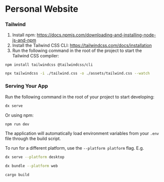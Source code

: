 <!-- @format -->

# Personal Website

### Tailwind

1. Install npm: https://docs.npmjs.com/downloading-and-installing-node-js-and-npm
2. Install the Tailwind CSS CLI: https://tailwindcss.com/docs/installation
3. Run the following command in the root of the project to start the Tailwind CSS compiler:

```
npm install tailwindcss @tailwindcss/cli
```

```bash
npx tailwindcss -i ./tailwind.css -o ./assets/tailwind.css --watch
```

### Serving Your App

Run the following command in the root of your project to start developing:

```bash
dx serve
```

Or using npm:

```bash
npm run dev
```

The application will automatically load environment variables from your `.env` file through the build script.

To run for a different platform, use the `--platform platform` flag. E.g.

```bash
dx serve --platform desktop
```

```bash
dx bundle --platform web
```

```
cargo build
```
